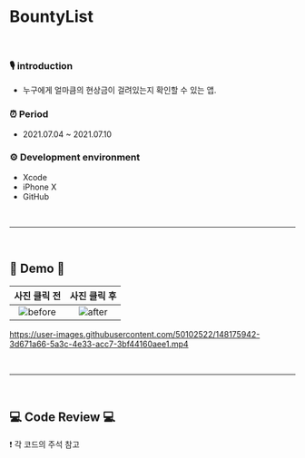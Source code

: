 # BountyList

<br>

### 🎙 introduction 
- 누구에게 얼마큼의 현상금이 걸려있는지 확인할 수 있는 앱.    

### ⏰ Period     
* 2021.07.04 ~ 2021.07.10         

### ⚙️ Development environment
* Xcode
* iPhone X
* GitHub


<br>

---------------------------------------------------------------------

<br>


## 🎥 Demo  🎥

|사진 클릭 전|사진 클릭 후|
|:--:|:--:|
|![before](https://user-images.githubusercontent.com/50102522/148176233-7342ddcf-5fde-4d50-ae5f-0a40fc0ea864.png)|![after](https://user-images.githubusercontent.com/50102522/148176318-48ea553e-8218-47dc-a905-87cc2c2ac9cb.png)|

https://user-images.githubusercontent.com/50102522/148175942-3d671a66-5a3c-4e33-acc7-3bf44160aee1.mp4

<br>

---------------------------------------------------------------------

<br>

## 💻 Code Review 💻
❗️ 각 코드의 주석 참고

<br>




